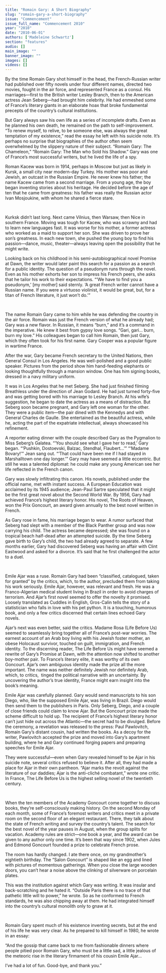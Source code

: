 ```yaml
---
title: "Romain Gary: A Short Biography"
slug: "romain-gary-a-short-biography"
issue: "Commencement"
issue_full_name: "Commencement 2010"
year: "2010"
date: "2010-06-01"
authors: ['Madeleine Schwartz']
section: "features"
audio: []
main_image: ""
banner_image: ""
images: []
videos: []
---
```

By the time Romain Gary shot himself in the head, the French-Russian writer had published over fifty novels under four different names, directed two movies, fought in the air force, and represented France as a consul. His marriages—first to the British writer Lesley Branch, then to the American actress Jean Seberg—had brought him celebrity. He had enmeshed some of France’s literary giants in an elaborate hoax that broke fundamental precepts of the country’s cultural institutions.

 But Gary always saw his own life as a series of incomplete drafts. Even as he planned his own death, he remained on the path to self-improvement. “To renew myself, to relive, to be someone else, was always the great temptation of my existence,” read the essay he left with his suicide note. It’s perhaps no surprise that biographies of the author often seem overwhelmed by the slippery nature of their subject. “Romain Gary: The Chameleon,” “Romain Gary: The Man who Sold his Shadow.” Gary was one of France’s most successful writers, but he lived the life of a spy.

 Roman Kacew was born in 1914, perhaps in Moscow but just as likely in Kursk, a small city near modern-day Turkey. His mother was poor and Jewish, an outcast in the Russian Empire. He never knew his father; the name Kacew came from a second marriage. From a young age, the boy began inventing stories about his heritage. He decided before the age of ten that he came from greatness: his father was really the Russian actor Ivan Mosjoukine, with whom he shared a fierce stare. 

  

 Kurksk didn’t last long. Next came Vilnius, then Warsaw, then Nice in southern France. Moving was tough for Kacew, who was scrawny and had to learn new languages fast. It was worse for his mother, a former actress who worked as a maid to support her son. She was driven to prove her son’s greatness. In each new town, she pushed the young boy to find his passion—dance, music, theater—always leaving open the possibility that he might write.

 Looking back on his childhood in his semi-autobiographical novel Promise at Dawn, the writer would later paint this search for a passion as a search for a public identity. The question of a pseudonym runs through the novel. Even as his mother exhorts her son to impress his French peers, she asks that he tailor his work to their expectations. “‘We have to find you a pseudonym,’ [my mother] said sternly. ‘A great French writer cannot have a Russian name. If you were a virtuoso violinist, it would be great, but, for a titan of French literature, it just won’t do.’” 

  

 The name Romain Gary came to him while he was defending the country in the air force. Romain was just the French version of what he already had; Gary was a new flavor. In Russian, it means “burn,” and it’s a command in the imperative. He knew it best from gypsy love songs. “Gari, gari… burn, burn my love.” His colleagues began to call him Romain, then just Gary, which they often took for his first name. Gary Cooper was a popular figure in wartime France.

 After the war, Gary became French secretary to the United Nations, then General Consul in Los Angeles. He was well-polished and a good public speaker. Pictures from the period show him hand-feeding elephants or looking thoughtfully through a mansion window. One has him signing books, dressed in a navy military uniform.

 It was in Los Angeles that he met Seberg. She had just finished filming Breathless under the direction of Jean Godard. He had just turned forty-five and was getting bored with his marriage to Lesley Branch. At his wife’s suggestion, he began to date the actress as a means of distraction. But Seberg soon became pregnant, and Gary left one woman for the other. They were a public item—the pair dined with the Kennedys and with General Charles de Gaulle. She entertained as the beautiful actress, while he, acting the part of the expatriate intellectual, always showcased his refinement.

 A reporter eating dinner with the couple described Gary as the Pygmalion to Miss Seberg’s Galatea. “‘You should see what I gave her to read,’ Gary began. “‘Pushkin, Dostoevski, Balzac, Stendhal, Flaubert...’” “‘Madame Bovary!’” Jean sang out. “‘That could have been me if I had stayed in Marshalltown one day longer.’” Gary may have seemed a little eccentric. But still he was a talented diplomat: he could make any young American see her life reflected in the French canon.

 Gary was slowly infiltrating this canon. His novels, published under the official name, met with instant success. A European Education was acclaimed by its 1945 audience; Jean-Paul Sartre speculated that it might be the first great novel about the Second World War. By 1956, Gary had achieved France’s highest literary honor. His novel, The Roots of Heaven, won the Prix Goncourt, an award given annually to the best novel written in French. 

 As Gary rose in fame, his marriage began to wear. A rumor surfaced that Seberg had slept with a member of the Black Panther group and was now carrying his child. The actress became depressed; she was found on a tropical beach half-dead after an attempted suicide. By the time Seberg gave birth to Gary’s child, the two had already agreed to separate. A few months earlier, Gary had discovered Seberg was having an affair with Clint Eastwood and asked for a divorce. It’s said that he first challenged the actor to a duel.

  

 Emile Ajar was a ruse. Romain Gary had been “classified, catalogued, taken for granted” by the critics, which, to the author, precluded them from taking his work seriously. Emile Ajar, however, was relevant and fresh. He was a Franco-Algerian medical student living in Brazil in order to avoid charges of terrorism. And Ajar’s first novel seemed to offer the novelty it promised. Loosely translated as Cuddles in English, Gros-Calin tells the story of a statistician who falls in love with his pet python. It is a touching, humorous book, and only a few critics discerned that certain lines echoed Gary novels.

 Ajar’s next was even better, said the critics. Madame Rosa (Life Before Us) seemed to seamlessly bring together all of France’s post-war worries. The earnest account of an Arab boy living with his Jewish foster mother, an obese Holocaust survivor, touched on guilt, immigration, and French identity. To the discerning reader, The Life Before Us might have seemed a rewrite of Gary’s Promise at Dawn, with the attention now shifted to another boy-mother pair. To France’s literary elite, it was worthy of its own Goncourt. Ajar’s own ambiguous identity made the prize all the more important. The name was neither definitely Jewish nor definitely Arab, which, to critics,  tinged the political narrative with an uncertainty. By uncovering the author’s true identity, France might earn insight into the book’s meaning.

 Emile Ajar was carefully planned. Gary would send manuscripts to his son Diego, who, like the supposed Emile Ajar, was living in Brazil. Diego would then send them to the publishers in Paris. Only Seberg, Diego, and a couple of close friends could claim to know Ajar. But the Goncourt prize made the scheme difficult to hold up. The recipient of France’s highest literary honor can’t just hide out across the Atlantic—the secret had to be divulged. Before the ceremony, a revelation was released to the press: Paul Pawlovitch, Romain Gary’s distant cousin, had written the books. As a decoy for the writer, Pawlovitch accepted the prize and moved into Gary’s apartment building, where he and Gary continued forging papers and preparing speeches for Emile Ajar.

 They were successful—even when Gary revealed himself to be Ajar in his suicide note, several critics refused to believe it. After all, they had made a place for Ajar in their own pantheon. “Ajar marks the revolt against the literature of our daddies; Ajar is the anti-cliché combatant,” wrote one critic. In France, The Life Before Us is the highest selling novel of the twentieth century.

  

 When the ten members of the Academy Goncourt come together to discuss books, they’re self-consciously making history. On the second Monday of each month, some of France’s foremost writers and critics meet in a private room on the second floor of an elegant restaurant. There, they talk about the state of French writing and survey the country’s talent. The search for the best novel of the year pauses in August, when the group splits for vacation. Academy rules are strict—one book a year, and the award can be given to any author only one time. It’s been that way since 1902, when Jules and Edmond Goncourt founded a prize to celebrate French prose.

 The room has hardly changed. I ate there once, on my grandmother’s eightieth birthday. The “Salon Goncourt” is shaped like an egg and lined with pictures of momentous gatherings. When you close the large wooden doors, you can’t hear a noise above the clinking of silverware on porcelain plates.

 This was the institution against which Gary was writing. It was insular and back-scratching and he hated it. “Outside Paris there is no trace of that pathetic little will to power,” he wrote. So as he conformed to French standards, he was also chipping away at them. He had integrated himself into the country’s cultural monolith only to gnaw at it.

  

 Romain Gary spent much of his existence inventing secrets, but at the end of his life he was very clear. As he prepared to kill himself in 1980, he wrote in an essay:

 “And the gossip that came back to me from fashionable dinners where people pitied poor Romain Gary, who must be a little sad, a little jealous of the meteoric rise in the literary firmament of his cousin Emile Ajar…

 I’ve had a lot of fun. Good-bye, and thank you.”

